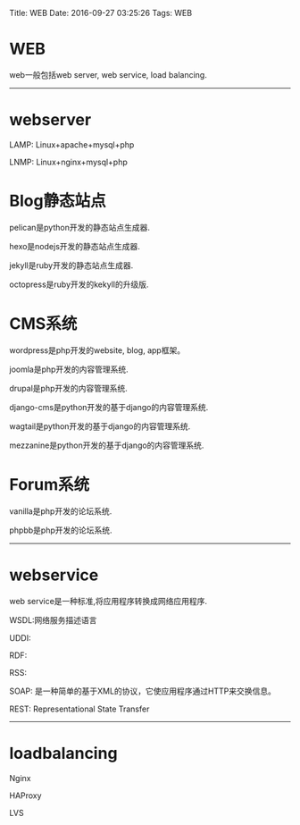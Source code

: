 Title: WEB
Date: 2016-09-27 03:25:26
Tags: WEB



# WEB

web一般包括web server, web service, load balancing.

***

# webserver

LAMP: Linux+apache+mysql+php

LNMP: Linux+nginx+mysql+php

# Blog静态站点

pelican是python开发的静态站点生成器.

hexo是nodejs开发的静态站点生成器.

jekyll是ruby开发的静态站点生成器.

octopress是ruby开发的kekyll的升级版.

# CMS系统

wordpress是php开发的website, blog, app框架。

joomla是php开发的内容管理系统.

drupal是php开发的内容管理系统.

django-cms是python开发的基于django的内容管理系统.

wagtail是python开发的基于django的内容管理系统.

mezzanine是python开发的基于django的内容管理系统.

# Forum系统

vanilla是php开发的论坛系统.

phpbb是php开发的论坛系统.

***

# webservice

web service是一种标准,将应用程序转换成网络应用程序.

WSDL:网络服务描述语言

UDDI:

RDF:

RSS:

SOAP: 是一种简单的基于XML的协议，它使应用程序通过HTTP来交换信息。

REST: Representational State Transfer

***

# loadbalancing

Nginx

HAProxy

LVS
